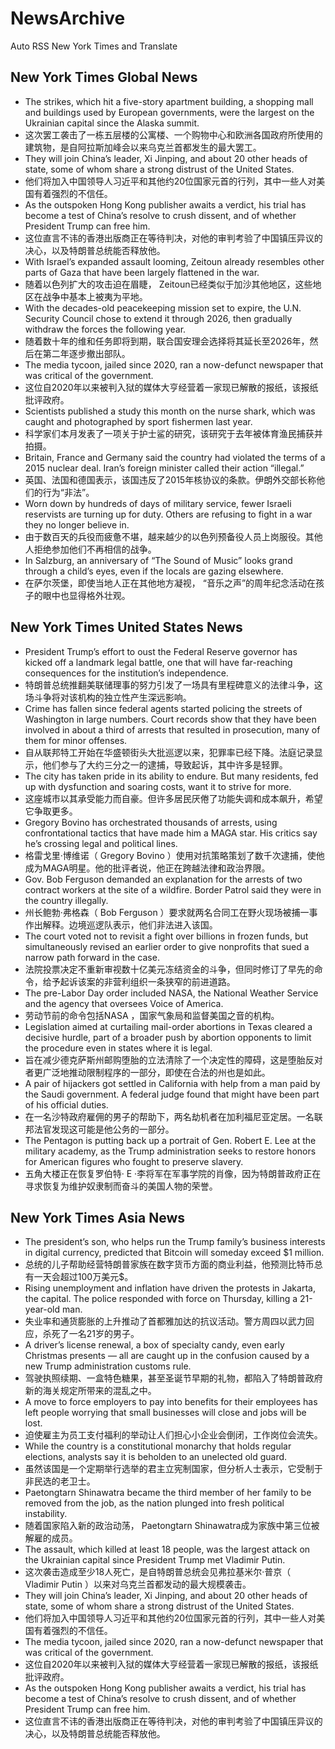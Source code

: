 # NewsArchive
Auto RSS New York Times and Translate

## New York Times Global News
* The strikes, which hit a five-story apartment building, a shopping mall and buildings used by European governments, were the largest on the Ukrainian capital since the Alaska summit.
* 这次罢工袭击了一栋五层楼的公寓楼、一个购物中心和欧洲各国政府所使用的建筑物，是自阿拉斯加峰会以来乌克兰首都发生的最大罢工。
* They will join China’s leader, Xi Jinping, and about 20 other heads of state, some of whom share a strong distrust of the United States.
* 他们将加入中国领导人习近平和其他约20位国家元首的行列，其中一些人对美国有着强烈的不信任。
* As the outspoken Hong Kong publisher awaits a verdict, his trial has become a test of China’s resolve to crush dissent, and of whether President Trump can free him.
* 这位直言不讳的香港出版商正在等待判决，对他的审判考验了中国镇压异议的决心，以及特朗普总统能否释放他。
* With Israel’s expanded assault looming, Zeitoun already resembles other parts of Gaza that have been largely flattened in the war.
* 随着以色列扩大的攻击迫在眉睫， Zeitoun已经类似于加沙其他地区，这些地区在战争中基本上被夷为平地。
* With the decades-old peacekeeping mission set to expire, the U.N. Security Council chose to extend it through 2026, then gradually withdraw the forces the following year.
* 随着数十年的维和任务即将到期，联合国安理会选择将其延长至2026年，然后在第二年逐步撤出部队。
* The media tycoon, jailed since 2020, ran a now-defunct newspaper that was critical of the government.
* 这位自2020年以来被判入狱的媒体大亨经营着一家现已解散的报纸，该报纸批评政府。
* Scientists published a study this month on the nurse shark, which was caught and photographed by sport fishermen last year.
* 科学家们本月发表了一项关于护士鲨的研究，该研究于去年被体育渔民捕获并拍摄。
* Britain, France and Germany said the country had violated the terms of a 2015 nuclear deal. Iran’s foreign minister called their action “illegal.”
* 英国、法国和德国表示，该国违反了2015年核协议的条款。伊朗外交部长称他们的行为“非法”。
* Worn down by hundreds of days of military service, fewer Israeli reservists are turning up for duty. Others are refusing to fight in a war they no longer believe in.
* 由于数百天的兵役而疲惫不堪，越来越少的以色列预备役人员上岗服役。其他人拒绝参加他们不再相信的战争。
* In Salzburg, an anniversary of “The Sound of Music” looks grand through a child’s eyes, even if the locals are gazing elsewhere.
* 在萨尔茨堡，即使当地人正在其他地方凝视， “音乐之声”的周年纪念活动在孩子的眼中也显得格外壮观。

## New York Times United States News
* President Trump’s effort to oust the Federal Reserve governor has kicked off a landmark legal battle, one that will have far-reaching consequences for the institution’s independence.
* 特朗普总统推翻美联储理事的努力引发了一场具有里程碑意义的法律斗争，这场斗争将对该机构的独立性产生深远影响。
* Crime has fallen since federal agents started policing the streets of Washington in large numbers. Court records show that they have been involved in about a third of arrests that resulted in prosecution, many of them for minor offenses.
* 自从联邦特工开始在华盛顿街头大批巡逻以来，犯罪率已经下降。法庭记录显示，他们参与了大约三分之一的逮捕，导致起诉，其中许多是轻罪。
* The city has taken pride in its ability to endure. But many residents, fed up with dysfunction and soaring costs, want it to strive for more.
* 这座城市以其承受能力而自豪。但许多居民厌倦了功能失调和成本飙升，希望它争取更多。
* Gregory Bovino has orchestrated thousands of arrests, using confrontational tactics that have made him a MAGA star. His critics say he’s crossing legal and political lines.
* 格雷戈里·博维诺（ Gregory Bovino ）使用对抗策略策划了数千次逮捕，使他成为MAGA明星。他的批评者说，他正在跨越法律和政治界限。
* Gov. Bob Ferguson demanded an explanation for the arrests of two contract workers at the site of a wildfire. Border Patrol said they were in the country illegally.
* 州长鲍勃·弗格森（ Bob Ferguson ）要求就两名合同工在野火现场被捕一事作出解释。边境巡逻队表示，他们非法进入该国。
* The court voted not to revisit a fight over billions in frozen funds, but simultaneously revised an earlier order to give nonprofits that sued a narrow path forward in the case.
* 法院投票决定不重新审视数十亿美元冻结资金的斗争，但同时修订了早先的命令，给予起诉该案的非营利组织一条狭窄的前进道路。
* The pre-Labor Day order included NASA, the National Weather Service and the agency that oversees Voice of America.
* 劳动节前的命令包括NASA ，国家气象局和监督美国之音的机构。
* Legislation aimed at curtailing mail-order abortions in Texas cleared a decisive hurdle, part of a broader push by abortion opponents to limit the procedure even in states where it is legal.
* 旨在减少德克萨斯州邮购堕胎的立法清除了一个决定性的障碍，这是堕胎反对者更广泛地推动限制程序的一部分，即使在合法的州也是如此。
* A pair of hijackers got settled in California with help from a man paid by the Saudi government. A federal judge found that might have been part of his official duties.
* 在一名沙特政府雇佣的男子的帮助下，两名劫机者在加利福尼亚定居。一名联邦法官发现这可能是他公务的一部分。
* The Pentagon is putting back up a portrait of Gen. Robert E. Lee at the military academy, as the Trump administration seeks to restore honors for American figures who fought to preserve slavery.
* 五角大楼正在恢复罗伯特· E ·李将军在军事学院的肖像，因为特朗普政府正在寻求恢复为维护奴隶制而奋斗的美国人物的荣誉。

## New York Times Asia News
* The president’s son, who helps run the Trump family’s business interests in digital currency, predicted that Bitcoin will someday exceed $1 million.
* 总统的儿子帮助经营特朗普家族在数字货币方面的商业利益，他预测比特币总有一天会超过100万美元$。
* Rising unemployment and inflation have driven the protests in Jakarta, the capital. The police responded with force on Thursday, killing a 21-year-old man.
* 失业率和通货膨胀的上升推动了首都雅加达的抗议活动。警方周四以武力回应，杀死了一名21岁的男子。
* A driver’s license renewal, a box of specialty candy, even early Christmas presents — all are caught up in the confusion caused by a new Trump administration customs rule.
* 驾驶执照续期、一盒特色糖果，甚至圣诞节早期的礼物，都陷入了特朗普政府新的海关规定所带来的混乱之中。
* A move to force employers to pay into benefits for their employees has left people worrying that small businesses will close and jobs will be lost.
* 迫使雇主为员工支付福利的举动让人们担心小企业会倒闭，工作岗位会流失。
* While the country is a constitutional monarchy that holds regular elections, analysts say it is beholden to an unelected old guard.
* 虽然该国是一个定期举行选举的君主立宪制国家，但分析人士表示，它受制于非民选的老卫士。
* Paetongtarn Shinawatra became the third member of her family to be removed from the job, as the nation plunged into fresh political instability.
* 随着国家陷入新的政治动荡， Paetongtarn Shinawatra成为家族中第三位被解雇的成员。
* The assault, which killed at least 18 people, was the largest attack on the Ukrainian capital since President Trump met Vladimir Putin.
* 这次袭击造成至少18人死亡，是自特朗普总统会见弗拉基米尔·普京（ Vladimir Putin ）以来对乌克兰首都发动的最大规模袭击。
* They will join China’s leader, Xi Jinping, and about 20 other heads of state, some of whom share a strong distrust of the United States.
* 他们将加入中国领导人习近平和其他约20位国家元首的行列，其中一些人对美国有着强烈的不信任。
* The media tycoon, jailed since 2020, ran a now-defunct newspaper that was critical of the government.
* 这位自2020年以来被判入狱的媒体大亨经营着一家现已解散的报纸，该报纸批评政府。
* As the outspoken Hong Kong publisher awaits a verdict, his trial has become a test of China’s resolve to crush dissent, and of whether President Trump can free him.
* 这位直言不讳的香港出版商正在等待判决，对他的审判考验了中国镇压异议的决心，以及特朗普总统能否释放他。


